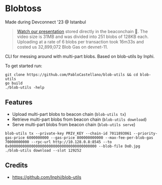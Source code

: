 # Blobtoss

Made during Devconnect '23 @ Istanbul

> [Watch our presentation](http://34.134.77.77:3333/stream/video?slot=135474) stored directly in the beaconchain 🙂. The video size is 31MB and was divided into 251 blobs of 128KB each. Uploading at a rate of 6 blobs per transaction took 16m33s and costed us 32,899,072 Blob Gas on devnet-11.

CLI for messing around with multi-part blobs. Based on blob-utils by Inphi.

To get started run:

```
git clone https://github.com/PabloCastellano/blob-utils && cd blob-utils
go build
./blob-utils -help
```

## Features

- Upload multi-part blobs to beacon chain (`blob-utils tx`)
- Retrieve multi-part blobs from beacon chain (`blob-utils download`)
- Serve multi-part blobs from beacon chain (`blob-utils serve`)

```
blob-utils tx --private-key PRIV_KEY --chain-id 7011893061 --priority-gas-price 6000000000 --gas-price 800000000000 --max-fee-per-blob-gas 70000000000 --rpc-url http://10.128.0.8:8545 --to 0x0000000000000000000000000000000000000000 --blob-file DoD.jpg
./blob-utils download --slot 129252
```

## Credits

* https://github.com/Inphi/blob-utils
